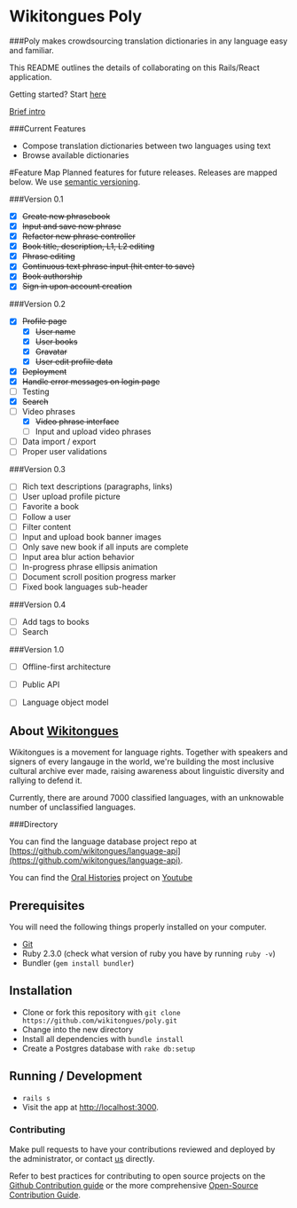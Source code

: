 # Wikitongues Poly

###Poly makes crowdsourcing translation dictionaries in any language easy and familiar.

This README outlines the details of collaborating on this Rails/React application.

Getting started? Start [here](#prerequisites)

[Brief intro](https://youtu.be/TgTn8HlUVZo)

###Current Features
* Compose translation dictionaries between two languages using text
* Browse available dictionaries

#Feature Map
Planned features for future releases. Releases are mapped below. We use [semantic versioning](http://semver.org/).

###Version 0.1

- [x] ~~Create new phrasebook~~
- [x] ~~Input and save new phrase~~
- [x] ~~Refactor new phrase controller~~
- [x] ~~Book title, description, L1, L2 editing~~
- [x] ~~Phrase editing~~
- [x] ~~Continuous text phrase input (hit enter to save)~~
- [x] ~~Book authorship~~
- [x] ~~Sign in upon account creation~~

###Version 0.2
- [x] ~~Profile page~~
  - [x] ~~User name~~
  - [x] ~~User books~~
  - [x] ~~Gravatar~~
  - [x] ~~User edit profile data~~
- [x] ~~Deployment~~
- [x] ~~Handle error messages on login page~~
- [ ] Testing
- [x] ~~Search~~
- [ ] Video phrases
  - [x] ~~Video phrase interface~~
  - [ ] Input and upload video phrases
- [ ] Data import / export
- [ ] Proper user validations

###Version  0.3
- [ ] Rich text descriptions (paragraphs, links)
- [ ] User upload profile picture
- [ ] Favorite a book
- [ ] Follow a user
- [ ] Filter content
- [ ] Input and upload book banner images
- [ ] Only save new book if all inputs are complete
- [ ] Input area blur action behavior
- [ ] In-progress phrase ellipsis animation
- [ ] Document scroll position progress marker
- [ ] Fixed book languages sub-header

###Version 0.4
- [ ] Add tags to books
- [ ] Search

###Version 1.0

- [ ] Offline-first architecture
- [ ] Public API
- [ ] Language object model


## About [Wikitongues](www.wikitongues.org)
Wikitongues is a movement for language rights.
Together with speakers and signers of every langauge in the world, we're building the most inclusive cultural archive ever made, raising awareness about linguistic diversity and rallying to defend it.

Currently, there are around 7000 classified languages, with an unknowable number of unclassified languages.


<!-- ### Community -->
<!-- Join us on our open [Slack](http://wikitongues-slack.herokuapp.com/) channel. -->

###Directory


You can find the language database project repo at [https://github.com/wikitongues/language-api](https://github.com/wikitongues/language-api).

You can find the [Oral Histories](https://youtube.com/wikitongues) project on [Youtube](https://youtube.com/wikitongues)



## Prerequisites
You will need the following things properly installed on your computer.

* [Git](http://git-scm.com/)
* Ruby 2.3.0 (check what version of ruby you have by running `ruby -v`)
* Bundler (`gem install bundler`)

## Installation
* Clone or fork this repository with `git clone https://github.com/wikitongues/poly.git`
* Change into the new directory
* Install all dependencies with `bundle install`
* Create a Postgres database with `rake db:setup`

## Running / Development
* `rails s`
* Visit the app at [http://localhost:3000](http://localhost:3000).

### Contributing

Make pull requests to have your contributions reviewed and deployed by the administrator, or contact [us](https://github.com/FredericoAndrade) directly.

Refer to best practices for contributing to open source projects on the [Github Contribution guide](https://guides.github.com/activities/contributing-to-open-source/) or the more comprehensive [Open-Source Contribution Guide](http://www.contribution-guide.org/).
